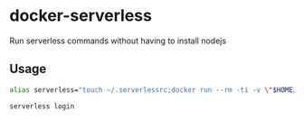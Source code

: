 # docker-serverless

Run serverless commands without having to install nodejs

## Usage

```bash
alias serverless="touch ~/.serverlessrc;docker run --rm -ti -v \"$HOME/.serverless:/root/.serverless\" -v \"$(pwd):/opt/app\" jc21/serverless serverless"

serverless login
```
